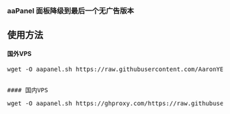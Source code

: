 ### aaPanel 面板降级到最后一个无广告版本

## 使用方法
#### 国外VPS
<pre>wget -O aapanel.sh https://raw.githubusercontent.com/AaronYES/aapanel/main/aapanel.sh && chmod +x aapanel.sh && clear && ./aapanel.sh<pre>

#### 国内VPS
<pre>wget -O aapanel.sh https://ghproxy.com/https://raw.githubusercontent.com/AaronYES/aapanel/main/aapanel.sh && chmod +x aapanel.sh && clear && ./aapanel.sh<pre>
